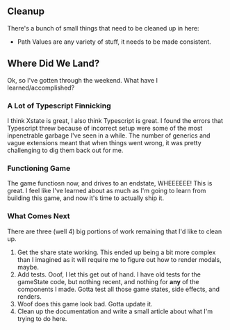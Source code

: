 ## Cleanup

There's a bunch of small things that need to be cleaned up in here:

- Path Values are any variety of stuff, it needs to be made consistent.

## Where Did We Land?

Ok, so I've gotten through the weekend. What have I learned/accomplished?

### A Lot of Typescript Finnicking

I think Xstate is great, I also think Typescript is great. I found the errors that Typescript threw because of incorrect setup were some of the most inpenetrable garbage I've seen in a while. The number of generics and vague extensions meant that when things went wrong, it was pretty challenging to dig them back out for me.

### Functioning Game

The game functiosn now, and drives to an endstate, WHEEEEEE!
This is great. I feel like I've learned about as much as I'm going to learn from building this game, and now it's time to actually ship it.

### What Comes Next

There are three (well 4) big portions of work remaining that I'd like to clean up.

1. Get the share state working. This ended up being a bit more complex than I imagined as it will require me to figure out how to render modals, maybe.
2. Add tests. Ooof, I let this get out of hand. I have old tests for the gameState code, but nothing recent, and nothing for **any** of the components I made. Gotta test all those game states, side effects, and renders.
3. Woof does this game look bad. Gotta update it.
4. Clean up the documentation and write a small article about what I'm trying to do here.
